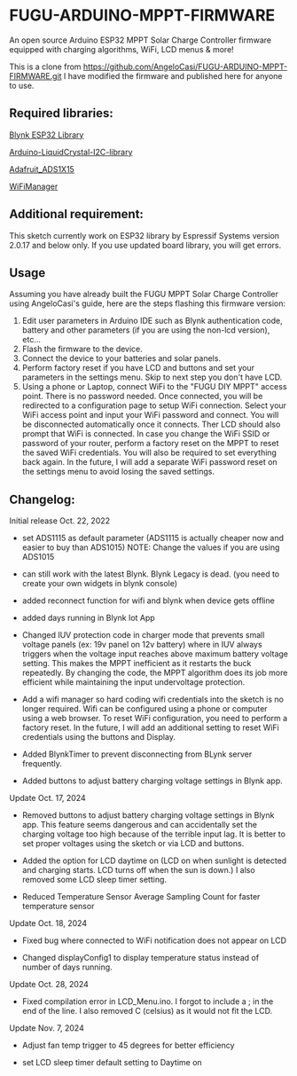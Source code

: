# FUGU-ARDUINO-MPPT-FIRMWARE
An open source Arduino ESP32 MPPT Solar Charge Controller firmware equipped with charging algorithms, WiFi, LCD menus &amp; more!

This is a clone from https://github.com/AngeloCasi/FUGU-ARDUINO-MPPT-FIRMWARE.git
I have modified the firmware and published here for anyone to use.

## Required libraries:
[Blynk ESP32 Library](https://github.com/blynkkk/blynk-library)

[Arduino-LiquidCrystal-I2C-library](https://github.com/fdebrabander/Arduino-LiquidCrystal-I2C-library)

[Adafruit_ADS1X15](https://github.com/adafruit/Adafruit_ADS1X15)

[WiFiManager](https://github.com/tzapu/WiFiManager)

## Additional requirement:
This sketch currently work on ESP32 library by Espressif Systems version 2.0.17 and below only. If you use updated board library, you will get errors.

## Usage
Assuming you have already built the FUGU MPPT Solar Charge Controller using AngeloCasi's guide, here are the steps flashing this firmware version:
1. Edit user parameters in Arduino IDE such as Blynk authentication code, battery and other parameters (if you are using the non-lcd version), etc...
2. Flash the firmware to the device.
3. Connect the device to your batteries and solar panels.
4. Perform factory reset if you have LCD and buttons and set your parameters in the settings menu. Skip to next step you don't have LCD.
5. Using a phone or Laptop, connect WiFi to the "FUGU DIY MPPT" access point. There is no password needed. Once connected, you will be redirected to a configuration page to setup WiFi connection. Select your WiFi access point and input your WiFi password and connect. You will be disconnected automatically once it connects. Ther LCD should also prompt that WiFi is connected. In case you change the WiFi SSID or password of your router, perform a factory reset on the MPPT to reset the saved WiFi credentials. You will also be required to set everything back again. In the future, I will add a separate WiFi password reset on the settings menu to avoid losing the saved settings.
## Changelog:

Initial release Oct. 22, 2022

* set ADS1115 as default parameter (ADS1115 is actually cheaper now and easier to buy than ADS1015) NOTE: Change the values if you are using ADS1015

* can still work with the latest Blynk. Blynk Legacy is dead. (you need to create your own widgets in blynk console)

* added reconnect function for wifi and blynk when device gets offline

* added days running in Blynk Iot App

* Changed IUV protection code in charger mode that prevents small voltage panels (ex: 19v panel on 12v battery) where in IUV always triggers when the voltage input reaches above maximum battery voltage setting. This makes the MPPT inefficient as it restarts the buck repeatedly. By changing the code, the MPPT algorithm does its job more efficient while maintaining the input undervoltage protection.

* Add a wifi manager so hard coding wifi credentials into the sketch is no longer required. Wifi can be configured using a phone or computer using a web browser. To reset WiFi configuration, you need to perform a factory reset. In the future, I will add an additional setting to reset WiFi credentials using the buttons and Display.

* Added BlynkTimer to prevent disconnecting from BLynk server frequently.

* Added buttons to adjust battery charging voltage settings in Blynk app.

Update Oct. 17, 2024

* Removed buttons to adjust battery charging voltage settings in Blynk app. This feature seems dangerous and can accidentally set the charging voltage too high because of the terrible input lag. It is better to set proper voltages using the sketch or via LCD and buttons.

* Added the option for LCD daytime on (LCD on when sunlight is detected and charging starts. LCD turns off when the sun is down.) I also removed some LCD sleep timer setting.

* Reduced Temperature Sensor Average Sampling Count for faster temperature sensor

Update Oct. 18, 2024

* Fixed bug where connected to WiFi notification does not appear on LCD

* Changed displayConfig1 to display temperature status instead of number of days running.

Update Oct. 28, 2024

* Fixed compilation error in LCD_Menu.ino. I forgot to include a ; in the end of the line. I also removed C (celsius) as it would not fit the LCD.

Update Nov. 7, 2024

* Adjust fan temp trigger to 45 degrees for better efficiency

* set LCD sleep timer default setting to Daytime on
